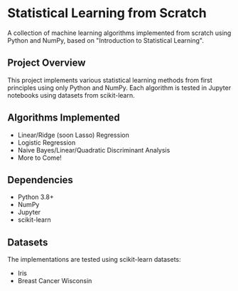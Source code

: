 # Statistical Learning from Scratch

A collection of machine learning algorithms implemented from scratch using Python and NumPy, based on "Introduction to Statistical Learning".

## Project Overview

This project implements various statistical learning methods from first principles using only Python and NumPy. Each algorithm is tested in Jupyter notebooks using datasets from scikit-learn.

## Algorithms Implemented

- Linear/Ridge (soon Lasso) Regression
- Logistic Regression
- Naive Bayes/Linear/Quadratic Discriminant Analysis
- More to Come!

## Dependencies

- Python 3.8+
- NumPy
- Jupyter
- scikit-learn

## Datasets

The implementations are tested using scikit-learn datasets:
- Iris
- Breast Cancer Wisconsin
